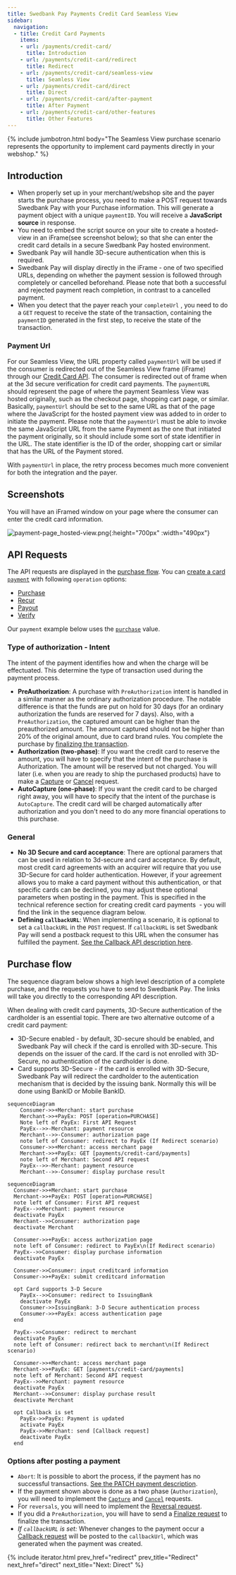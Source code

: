 ```yaml
---
title: Swedbank Pay Payments Credit Card Seamless View
sidebar:
  navigation:
  - title: Credit Card Payments
    items:
    - url: /payments/credit-card/
      title: Introduction
    - url: /payments/credit-card/redirect
      title: Redirect
    - url: /payments/credit-card/seamless-view
      title: Seamless View
    - url: /payments/credit-card/direct
      title: Direct
    - url: /payments/credit-card/after-payment
      title: After Payment
    - url: /payments/credit-card/other-features
      title: Other Features
---
```


{% include jumbotron.html body="The Seamless View purchase scenario
represents the opportunity to implement card payments directly in your webshop." %}

## Introduction

* When properly set up in your merchant/webshop site and the payer starts the
purchase process, you need to make a POST request towards Swedbank Pay with your
 Purchase information. This will generate a payment object with a unique
 `paymentID`. You will receive a **JavaScript source** in response.
* You need to embed the script source on your site to create a
hosted-view in an iFrame(see screenshot below); so that she can enter the credit card
details in a secure Swedbank Pay hosted environment.
* Swedbank Pay will handle 3D-secure authentication when this is required.
* Swedbank Pay will display directly in the iFrame - one of two specified URLs,
depending on whether the payment session is followed through completely or
cancelled beforehand. Please note that both a successful and rejected payment
reach completion, in contrast to a cancelled payment.
* When you detect that the payer reach your `completeUrl` , you need to do a
`GET` request to receive the state of the transaction, containing the
`paymentID` generated in the first step, to receive the state of the
transaction.

### Payment Url

For our Seamless View, the URL property called `paymentUrl` will be used if the
consumer is redirected out of the Seamless View frame (iFrame) through our
[Credit Card API][purchase]. The consumer is redirected out of frame when at
the 3d secure verification for credit card payments. The `paymentURL` should
represent the page of where the payment Seamless View was hosted originally,
such as the checkout page, shopping cart page, or similar. Basically,
`paymentUrl` should be set to the same URL as that of the page where the
JavaScript for the hosted payment view was added to in order to initiate the
payment. Please note that the `paymentUrl` must be able to invoke the same
JavaScript URL from the same Payment as the one that initiated the payment
originally, so it should include some sort of state identifier in the URL.
The state identifier is the ID of the order, shopping cart or similar that has
the URL of the Payment stored.

With `paymentUrl` in place, the retry process becomes much more convenient for
both the integration and the payer.

## Screenshots

You will have an iFramed window on your page where the consumer can enter the
credit card information.

![payment-page_hosted-view.png]{:height="700px" :width="490px"}

## API Requests

The API requests are displayed in the [purchase flow](#purchase-flow-mobile).
You can [create a card `payment`][create-payment] with following `operation`
options:

* [Purchase][purchase]
* [Recur][recur]
* [Payout][payout]
* [Verify][verify]

Our `payment` example below uses the [`purchase`][purchase] value.

### Type of authorization - Intent

The intent of the payment identifies how and when the charge will be
effectuated. This determine the type of transaction used during the payment
process.

* **PreAuthorization**: A purchase with `PreAuthorization` intent is handled
in a similar manner as the ordinary authorization procedure. The notable
difference is that the funds are put on hold for 30 days (for an ordinary
authorization the funds are reserved for 7 days). Also, with a
`PreAuthorization`, the captured amount can be higher than the preauthorized
amount. The amount captured should not be higher than 20% of the original
amount, due to card brand rules. You complete the purchase by
[finalizing the transaction][finalize].
* **Authorization (two-phase)**: If you want the credit card to reserve the
amount, you will have to specify that the intent of the purchase is
Authorization. The amount will be reserved but not charged. You will later
(i.e. when you are ready to ship the purchased products) have to make a
[Capture][capture] or [Cancel][cancel] request.
* **AutoCapture (one-phase)**:  If you want the credit card to be charged right
away, you will have to specify that the intent of the purchase is `AutoCapture`.
 The credit card will be charged automatically after authorization and you don't
  need to do any more financial operations to this purchase.

### General

* **No 3D Secure and card acceptance**: There are optional paramers that can be
used in relation to 3d-secure and card acceptance. By default, most credit card
 agreements with an acquirer will require that you use 3D-Secure for card holder
 authentication. However, if your agreement allows you to make a card payment
 without this authentication, or that specific cards can be declined, you may
 adjust these optional parameters when posting in the payment. This is specified
  in the technical reference section for creating credit card payments  - you
will find the link in the sequence diagram below.
* **Defining `callbackURL`**: When implementing a scenario, it is optional to
set a `callbackURL` in the `POST` request. If `callbackURL` is set Swedbank Pay
will send a postback request to this URL when the consumer has fulfilled the
payment. [See the Callback API description here][callback].

## Purchase flow

The sequence diagram below shows a high level description of a complete
purchase, and the requests you have to send to Swedbank Pay. The links will take
 you directly to the corresponding API description.

When dealing with credit card payments, 3D-Secure authentication of the
cardholder is an essential topic. There are two alternative outcome of a credit
card payment:

* 3D-Secure enabled - by default, 3D-secure should be enabled, and Swedbank Pay
will check if the card is enrolled with 3D-secure. This depends on the issuer of
 the card. If the card is not enrolled with 3D-Secure, no authentication of the
 cardholder is done.
* Card supports 3D-Secure - if the card is enrolled with 3D-Secure, Swedbank Pay
 will redirect the cardholder to the autentication mechanism that is decided by
 the issuing bank. Normally this will be done using BankID or Mobile BankID.

```mermaid
sequenceDiagram
    Consumer->>+Merchant: start purchase
    Merchant->>+PayEx: POST [operation=PURCHASE]
    Note left of PayEx: First API Request
    PayEx-->>-Merchant: payment resource
    Merchant-->>-Consumer: authorization page
    note left of Consumer: redirect to PayEx (If Redirect scenario)
    Consumer->>+Merchant: access merchant page
    Merchant->>+PayEx: GET [payments/credit-card/payments]
    note left of Merchant: Second API request
    PayEx-->>-Merchant: payment resource
    Merchant-->>-Consumer: display purchase result
```

```mermaid
sequenceDiagram
  Consumer->>+Merchant: start purchase
  Merchant->>+PayEx: POST [operation=PURCHASE]
  note left of Consumer: First API request
  PayEx-->>Merchant: payment resource
  deactivate PayEx
  Merchant-->>Consumer: authorization page
  deactivate Merchant

  Consumer->>+PayEx: access authorization page
  note left of Consumer: redirect to PayEx\n(If Redirect scenario)
  PayEx-->>Consumer: display purchase information
  deactivate PayEx

  Consumer->>Consumer: input creditcard information
  Consumer->>+PayEx: submit creditcard information
  
  opt Card supports 3-D Secure
    PayEx-->>Consumer: redirect to IssuingBank
    deactivate PayEx
    Consumer->>IssuingBank: 3-D Secure authentication process
    Consumer->>+PayEx: access authentication page
  end
  
  PayEx-->>Consumer: redirect to merchant
  deactivate PayEx
  note left of Consumer: redirect back to merchant\n(If Redirect scenario)
  
  Consumer->>+Merchant: access merchant page
  Merchant->>+PayEx: GET [payments/credit-card/payments]
  note left of Merchant: Second API request
  PayEx-->>Merchant: payment resource
  deactivate PayEx
  Merchant-->>Consumer: display purchase result
  deactivate Merchant

  opt Callback is set
    PayEx->>PayEx: Payment is updated
    activate PayEx
    PayEx->>Merchant: send [Callback request]
    deactivate PayEx
  end
```

### Options after posting a payment

* `Abort`: It is possible to abort the process, if the payment has no successful
 transactions. [See the PATCH payment description][abort].  
* If the payment shown above is done as a two phase (`Authorization`), you will
need to implement the [`Capture`][capture] and [`Cancel`][cancel] requests.  
* For `reversals`, you will need to implement the [Reversal request][reversal].
* If you did a `PreAuthorization`, you will have to send a
[Finalize request][finalize] to finalize the transaction.  
* *If `callbackURL` is set:* Whenever changes to the payment occur a
[Callback request][callback] will be posted to the `callbackUrl`, which was
generated when the payment was created.

{% include iterator.html prev_href="redirect" prev_title="Redirect"
next_href="direct" next_title="Next: Direct" %}

[payment-page_hosted-view.png]: /assets/screenshots/credit-card/hosted-view/view/macos.png
[abort]: /payments/credit-card/other-features/#abort
[callback]: /payments/credit-card/other-features/#callback
[cancel]: /payments/credit-card/after-payment/#cancellations
[capture]: /payments/credit-card/after-payment/#Capture
[create-payment]: /payments/credit-card/other-features/#create-payment
[finalize]: /payments/credit-card/after-payment/#finalize
[payout]: /payments/credit-card/other-features/#payout
[purchase]: /payments/credit-card/other-features/#purchase
[recur]: /payments/credit-card/other-features/#recur
[reversal]: /payments/credit-card/after-payment/#reversals
[verify]: /payments/credit-card/other-features/#verify
[create-payment]: /payments/credit-card/other-features/#create-payment
